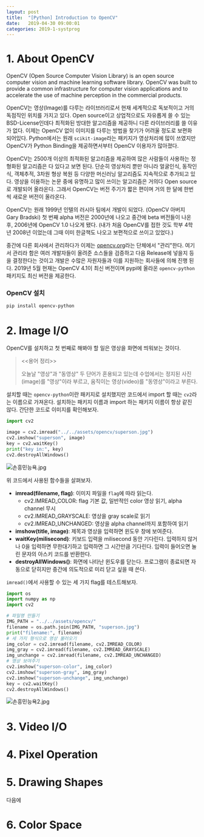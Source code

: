 ```yaml
---
layout: post
title:  "[Python] Introduction to OpenCV"
date:   2019-04-30 09:00:01
categories: 2019-1-systprog
---
```




# 1. About OpenCV

OpenCV (Open Source Computer Vision Library) is an open source computer vision and machine learning software library. OpenCV was built to provide a common infrastructure for computer vision applications and to accelerate the use of machine perception in the commercial products.  

OpenCV는 영상(Image)를 다루는 라이브러리로서 현재 세계적으로 독보적이고 거의 독점직인 위치를 가지고 있다. Open source이고 상업적으로도 자유롭게 쓸 수 있는 BSD-License인데다 최적화된 방대한 알고리즘을 제공하니 다른 라이브러리를 쓸 이유가 없다. 이제는 OpenCV 없이 이미지를 다루는 방법을 찾기가 어려울 정도로 보편화 되어있다. Python에서는 원래 `scikit-image`라는 패키지가 영상처리에 많이 쓰였지만 OpenCV가 Python Binding을 제공하면서부터 OpenCV 이용자가 많아졌다.

OpenCV는 2500개 이상의 최적화된 알고리즘을 제공하여 많은 사람들이 사용하는 정형화된 알고리즘은 다 있다고 보면 된다. 단순히 영상처리 뿐만 아니라 얼굴인식, 동작인식, 객체추적, 3차원 형상 복원 등 다양한 머신러닝 알고리즘도 지속적으로 추가되고 있다. 영상을 이용하는 논문 중에 유명하고 많이 쓰이는 알고리즘은 거의다 Open source로 개발되어 올라온다. 그래서 OpenCV는 버전 주기가 짧은 편이며 거의 한 달에 한번씩 새로운 버전이 올라온다.  

OpenCV는 원래 1999년 인텔의 러시아 팀에서 개발이 되었다. (OpenCV 아버지 Gary Bradski) 첫 번째 alpha 버전은 2000년에 나오고 중간에 beta 버전들이 나온 후, 2006년에 OpenCV 1.0 나오게 됐다. (내가 처음 OpenCV를 접한 것도 학부 4학년 2008년 이었는데 그때 이미 한글책도 나오고 보편적으로 쓰이고 있었다.)  

중간에 다른 회사에서 관리하다가 이제는 [opencv.org](<https://opencv.org/>)라는 단체에서 "관리"한다. 여기서 관리라 함은 여러 개발자들이 올려준 소스들을 검증하고 다음 Release에 넣을지 등을 결정한다는 것이고 개발은 수많은 자원자들과 이를 지원하는 회사들에 의해 진행 된다. 2019년 5월 현재는 OpenCV 4.1이 최신 버전이며 pypi에 올라온 `opencv-python` 패키지도 최신 버전을 제공한다.  



### OpenCV 설치

```bash
pip install opencv-python
```



# 2. Image I/O

OpenCV를 설치하고 첫 번째로 해봐야 할 일은 영상을 화면에 띄워보는 것이다.  

> <<용어 정리>>
>
> 오늘날 "영상"과 "동영상" 두 단어가 혼용되고 있는데 수업에서는 정지된 사진(image)를 "영상"이라 부르고, 움직이는 영상(video)를 "동영상"이라고 부른다.

설치할 때는 `opencv-python`이란 패키지로 설치했지만 코드에서 import 할 때는 `cv2`라는 이름으로 가져온다. 설치하는 패키지 이름과 import 하는 패키지 이름이 항상 같진 않다.  간단한 코드로 이미지를 확인해보자.

```python
import cv2

image = cv2.imread("../../assets/opencv/superson.jpg")
cv2.imshow("superson", image)
key = cv2.waitKey()
print("key in:", key)
cv2.destroyAllWindows()
```



![손흥민능욕.jpg](/ian-lecture/assets/opencv/superson-cap.jpg)

위 코드에서 사용된 함수들을 살펴보자.

- **imread(filename, flag)**: 이미지 파일을 `flag`에 따라 읽는다.
  - cv2.IMREAD_COLOR: flag 기본 값, 일반적인 color 영상 읽기, alpha channel 무시
  - cv2.IMREAD_GRAYSCALE: 영상을 gray scale로 읽기
  - cv2.IMREAD_UNCHANGED: 영상을 alpha channel까지 포함하여 읽기
- **imshow(title, image)**: 제목과 영상을 입력하면 윈도우 창에 보여준다.
- **waitKey(milisecond)**: 키보드 입력을 milisecond 동안 기다린다. 입력하지 않거나 0을 입력하면 무한대기하고 입력하면 그 시간만큼 기다린다. 입력이 들어오면 눌린 문자의 아스키 코드를 반환한다.
- **destroyAllWindows()**: 화면에 나타난 윈도우를 닫는다. 프로그램이 종료되면 자동으로 닫히지만 중간에 의도적으로 미리 닫고 싶을 때 쓴다.



`imread()`에서 사용할 수 있는 세 가지 flag를 테스트해보자.

```python
import os
import numpy as np
import cv2

# 파일명 만들기
IMG_PATH = "../../assets/opencv/"
filename = os.path.join(IMG_PATH, "superson.jpg")
print("filename:", filename)
# 세 가지 형식으로 영상 불러오기
img_color = cv2.imread(filename, cv2.IMREAD_COLOR)
img_gray = cv2.imread(filename, cv2.IMREAD_GRAYSCALE)
img_unchange = cv2.imread(filename, cv2.IMREAD_UNCHANGED)
# 영상 보여주기
cv2.imshow("superson-color", img_color)
cv2.imshow("superson-gray", img_gray)
cv2.imshow("superson-unchange", img_unchange)
key = cv2.waitKey()
cv2.destroyAllWindows()
```



![손흥민능욕2.jpg](/ian-lecture/assets/opencv/superson-types.jpg)



# 3. Video I/O



# 4. Pixel Operation



# 5. Drawing Shapes



다음에

# 6. Color Space


